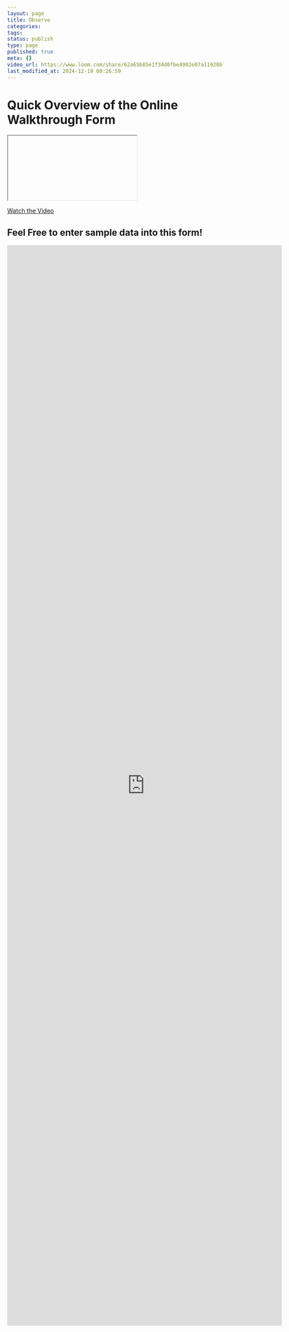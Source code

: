 ```yaml
---
layout: page
title: Observe
categories: 
tags: 
status: publish
type: page
published: true
meta: {}
video_url: https://www.loom.com/share/62a65b85e1f34d0fbe4902e07a11920b?sid=0c03931d-d386-41d1-8141-a1b1ec68706d
last_modified_at: 2024-12-19 00:26:59
---
```


# Quick Overview of the Online Walkthrough Form

<iframe

  src="https://www.loom.com/embed/62a65b85e1f34d0fbe4902e07a11920b"

  frameborder="0"

  webkitallowfullscreen

  mozallowfullscreen

  allowfullscreen

  style="height: 500px; width: 100%;"

></iframe>
[Watch the Video](https://www.loom.com/share/62a65b85e1f34d0fbe4902e07a11920b?sid=102f2fa6-693c-4c6b-8e6a-0ff2c35eec76)

## Feel Free to enter sample data into this form!
<iframe src="https://docs.google.com/forms/d/e/1FAIpQLSeboVHfpAni693tprxdUPCIi1aXAjidI4USb7vLklevGD5Adg/viewform?embedded=true" width="640" height="2514" frameborder="0" marginheight="0" marginwidth="0">Loading…</iframe>
